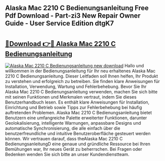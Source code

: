 ## Alaska Mac 2210 C Bedienungsanleitung Free Pdf Download - Part-zi3 New Repair Owner Guide - User Service Edition dtgK7

# <h2><a href="http://df5iw97.blite.top/?on=Alaska+Mac+2210+C+Bedienungsanleitung">🔗Download 👉🔴 Alaska Mac 2210 C Bedienungsanleitung</a></h2>

[![Alaska Mac 2210 C Bedienungsanleitung new download](https://i.imgur.com/lujVjoI.png)](http://df5iw97.blite.top/?on=Alaska+Mac+2210+C+Bedienungsanleitung)
Hallo und willkommen in der Bedienungsanleitung für Ihr neu erhaltenes Alaska Mac 2210 C Bedienungsanleitung. Dieser Leitfaden soll Ihnen helfen, Ihr Produkt zu verstehen und erfolgreich zu betreiben. Sie finden klare Anweisungen für Installation, Verwendung, Wartung und Fehlerbehebung. Bevor Sie Ihr Alaska Mac 2210 C Bedienungsanleitung verwenden, machen Sie sich bitte mit seinen Funktionen und Merkmalen vertraut, indem Sie dieses Benutzerhandbuch lesen. Es enthält klare Anweisungen für Installation, Einrichtung und Betrieb sowie Tipps zur Fehlerbehebung bei häufig auftretenden Problemen. Alaska Mac 2210 C Bedienungsanleitung bietet Benutzern eine umfangreiche Palette erweiterter Funktionen, darunter Geolokalisierung, intelligente Warnungen, anpassbare Designs und automatische Synchronisierung, die alle einfach über die benutzerfreundliche und intuitive Benutzeroberfläche gesteuert werden können. Wir vertrauen darauf, dass theAlaska Mac 2210 C BedienungsanleitungD eine genaue und gründliche Ressource bei Ihren Bemühungen war, Ihr neues Gerät zu beherrschen. Bei Fragen oder Bedenken wenden Sie sich bitte an unser Kundendienstteam.
